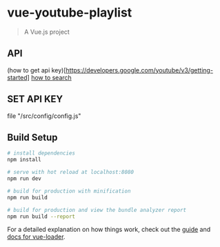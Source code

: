 # vue-youtube-playlist

> A Vue.js project


## API
(how to get api key)[https://developers.google.com/youtube/v3/getting-started]
[how to search](https://developers.google.com/youtube/v3/docs/search/list)

## SET API KEY
file "/src/config/config.js"
## Build Setup

``` bash
# install dependencies
npm install

# serve with hot reload at localhost:8080
npm run dev

# build for production with minification
npm run build

# build for production and view the bundle analyzer report
npm run build --report
```

For a detailed explanation on how things work, check out the [guide](http://vuejs-templates.github.io/webpack/) and [docs for vue-loader](http://vuejs.github.io/vue-loader).
